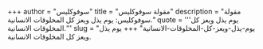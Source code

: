 +++
author = "سوفوكليس"
title = "مقولة سوفوكليس"
description = "مقولة سوفوكليس: يوم يذل ويعز كل المخلوقات الانسانية."
quote = '''يوم يذل ويعز كل المخلوقات الانسانية.'''
slug = "يوم-يذل-ويعز-كل-المخلوقات-الانسانية"
+++
يوم يذل ويعز كل المخلوقات الانسانية.
